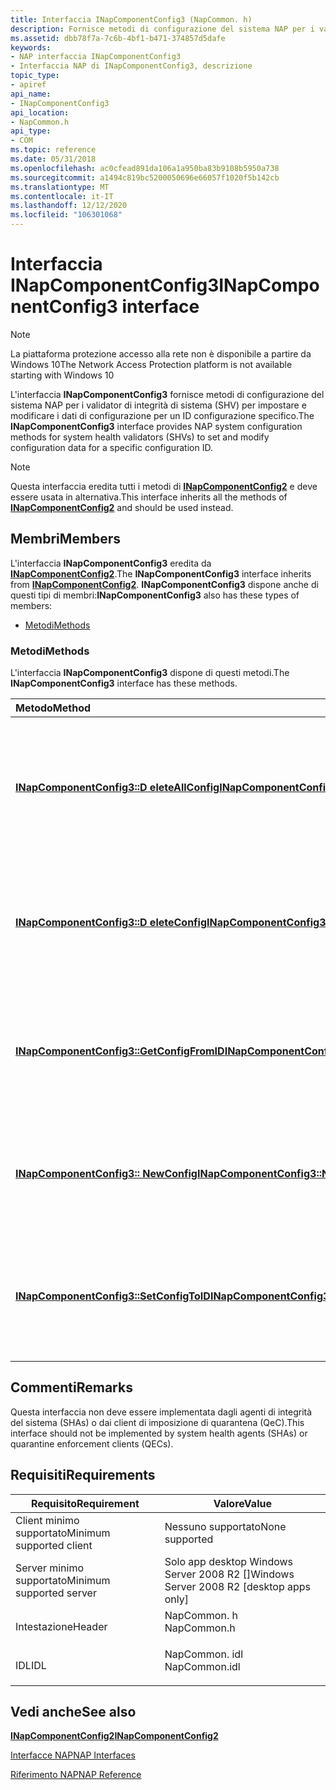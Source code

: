 ```yaml
---
title: Interfaccia INapComponentConfig3 (NapCommon. h)
description: Fornisce metodi di configurazione del sistema NAP per i validator di integrità di sistema (SHV) per impostare e modificare i dati di configurazione per un ID configurazione specifico.
ms.assetid: dbb78f7a-7c6b-4bf1-b471-374857d5dafe
keywords:
- NAP interfaccia INapComponentConfig3
- Interfaccia NAP di INapComponentConfig3, descrizione
topic_type:
- apiref
api_name:
- INapComponentConfig3
api_location:
- NapCommon.h
api_type:
- COM
ms.topic: reference
ms.date: 05/31/2018
ms.openlocfilehash: ac0cfead891da106a1a950ba83b9108b5950a738
ms.sourcegitcommit: a1494c819bc5200050696e66057f1020f5b142cb
ms.translationtype: MT
ms.contentlocale: it-IT
ms.lasthandoff: 12/12/2020
ms.locfileid: "106301068"
---
```

# <a name="inapcomponentconfig3-interface"></a><span data-ttu-id="3002a-105">Interfaccia INapComponentConfig3</span><span class="sxs-lookup"><span data-stu-id="3002a-105">INapComponentConfig3 interface</span></span>

> [!Note]  
> <span data-ttu-id="3002a-106">La piattaforma protezione accesso alla rete non è disponibile a partire da Windows 10</span><span class="sxs-lookup"><span data-stu-id="3002a-106">The Network Access Protection platform is not available starting with Windows 10</span></span>

 

<span data-ttu-id="3002a-107">L'interfaccia **INapComponentConfig3** fornisce metodi di configurazione del sistema NAP per i validator di integrità di sistema (SHV) per impostare e modificare i dati di configurazione per un ID configurazione specifico.</span><span class="sxs-lookup"><span data-stu-id="3002a-107">The **INapComponentConfig3** interface provides NAP system configuration methods for system health validators (SHVs) to set and modify configuration data for a specific configuration ID.</span></span>

> [!Note]  
> <span data-ttu-id="3002a-108">Questa interfaccia eredita tutti i metodi di [**INapComponentConfig2**](inapcomponentconfig2.md) e deve essere usata in alternativa.</span><span class="sxs-lookup"><span data-stu-id="3002a-108">This interface inherits all the methods of [**INapComponentConfig2**](inapcomponentconfig2.md) and should be used instead.</span></span>

 

## <a name="members"></a><span data-ttu-id="3002a-109">Membri</span><span class="sxs-lookup"><span data-stu-id="3002a-109">Members</span></span>

<span data-ttu-id="3002a-110">L'interfaccia **INapComponentConfig3** eredita da [**INapComponentConfig2**](inapcomponentconfig2.md).</span><span class="sxs-lookup"><span data-stu-id="3002a-110">The **INapComponentConfig3** interface inherits from [**INapComponentConfig2**](inapcomponentconfig2.md).</span></span> <span data-ttu-id="3002a-111">**INapComponentConfig3** dispone anche di questi tipi di membri:</span><span class="sxs-lookup"><span data-stu-id="3002a-111">**INapComponentConfig3** also has these types of members:</span></span>

-   [<span data-ttu-id="3002a-112">Metodi</span><span class="sxs-lookup"><span data-stu-id="3002a-112">Methods</span></span>](#methods)

### <a name="methods"></a><span data-ttu-id="3002a-113">Metodi</span><span class="sxs-lookup"><span data-stu-id="3002a-113">Methods</span></span>

<span data-ttu-id="3002a-114">L'interfaccia **INapComponentConfig3** dispone di questi metodi.</span><span class="sxs-lookup"><span data-stu-id="3002a-114">The **INapComponentConfig3** interface has these methods.</span></span>



| <span data-ttu-id="3002a-115">Metodo</span><span class="sxs-lookup"><span data-stu-id="3002a-115">Method</span></span>                                                                                | <span data-ttu-id="3002a-116">Descrizione</span><span class="sxs-lookup"><span data-stu-id="3002a-116">Description</span></span>                                                                                                    |
|:--------------------------------------------------------------------------------------|:---------------------------------------------------------------------------------------------------------------|
| [<span data-ttu-id="3002a-117">**INapComponentConfig3::D eleteAllConfig**</span><span class="sxs-lookup"><span data-stu-id="3002a-117">**INapComponentConfig3::DeleteAllConfig**</span></span>](inapcomponentconfig3-deleteallconfig.md) | <span data-ttu-id="3002a-118">Implementata da SHV per fornire un modo per reimpostare l'archivio di convalida integrità di sistema sullo stato originale dopo l'installazione.</span><span class="sxs-lookup"><span data-stu-id="3002a-118">Implemented by SHVs to provide a way to reset the SHV store to its original state after setup.</span></span><br/>      |
| [<span data-ttu-id="3002a-119">**INapComponentConfig3::D eleteConfig**</span><span class="sxs-lookup"><span data-stu-id="3002a-119">**INapComponentConfig3::DeleteConfig**</span></span>](inapcomponentconfig3-deleteconfig.md)       | <span data-ttu-id="3002a-120">Implementato da SHV per fornire un modo per eliminare i dati di configurazione per un ID configurazione specifico.</span><span class="sxs-lookup"><span data-stu-id="3002a-120">Implemented by SHVs to provide a way to delete configuration data for a specific configuration ID.</span></span><br/>  |
| [<span data-ttu-id="3002a-121">**INapComponentConfig3::GetConfigFromID**</span><span class="sxs-lookup"><span data-stu-id="3002a-121">**INapComponentConfig3::GetConfigFromID**</span></span>](inapcomponentconfig3-getconfigfromid.md) | <span data-ttu-id="3002a-122">Implementato da SHV per fornire un modo per ottenere i dati di configurazione per un ID configurazione specifico.</span><span class="sxs-lookup"><span data-stu-id="3002a-122">Implemented by SHVs to provide a way to obtain configuration data for a specific configuration ID.</span></span><br/>  |
| [<span data-ttu-id="3002a-123">**INapComponentConfig3:: NewConfig**</span><span class="sxs-lookup"><span data-stu-id="3002a-123">**INapComponentConfig3::NewConfig**</span></span>](inapcomponentconfig3-newconfig.md)             | <span data-ttu-id="3002a-124">Implementato da SHV per fornire un modo per creare i dati di configurazione per un ID configurazione specifico.</span><span class="sxs-lookup"><span data-stu-id="3002a-124">Implemented by SHVs to provide a way to create configuration data for a specific configuration ID.</span></span><br/>  |
| [<span data-ttu-id="3002a-125">**INapComponentConfig3::SetConfigToID**</span><span class="sxs-lookup"><span data-stu-id="3002a-125">**INapComponentConfig3::SetConfigToID**</span></span>](inapcomponentconfig3-setconfigtoid.md)     | <span data-ttu-id="3002a-126">Implementato da SHV per fornire un modo per impostare i dati di configurazione per un ID configurazione specifico.</span><span class="sxs-lookup"><span data-stu-id="3002a-126">Implemented by SHVs to provide a way to set the configuration data for a specific configuration ID.</span></span><br/> |



 

## <a name="remarks"></a><span data-ttu-id="3002a-127">Commenti</span><span class="sxs-lookup"><span data-stu-id="3002a-127">Remarks</span></span>

<span data-ttu-id="3002a-128">Questa interfaccia non deve essere implementata dagli agenti di integrità del sistema (SHAs) o dai client di imposizione di quarantena (QeC).</span><span class="sxs-lookup"><span data-stu-id="3002a-128">This interface should not be implemented by system health agents (SHAs) or quarantine enforcement clients (QECs).</span></span>

## <a name="requirements"></a><span data-ttu-id="3002a-129">Requisiti</span><span class="sxs-lookup"><span data-stu-id="3002a-129">Requirements</span></span>



| <span data-ttu-id="3002a-130">Requisito</span><span class="sxs-lookup"><span data-stu-id="3002a-130">Requirement</span></span> | <span data-ttu-id="3002a-131">Valore</span><span class="sxs-lookup"><span data-stu-id="3002a-131">Value</span></span> |
|-------------------------------------|------------------------------------------------------------------------------------------|
| <span data-ttu-id="3002a-132">Client minimo supportato</span><span class="sxs-lookup"><span data-stu-id="3002a-132">Minimum supported client</span></span><br/> | <span data-ttu-id="3002a-133">Nessuno supportato</span><span class="sxs-lookup"><span data-stu-id="3002a-133">None supported</span></span><br/>                                                                |
| <span data-ttu-id="3002a-134">Server minimo supportato</span><span class="sxs-lookup"><span data-stu-id="3002a-134">Minimum supported server</span></span><br/> | <span data-ttu-id="3002a-135">Solo app desktop Windows Server 2008 R2 \[\]</span><span class="sxs-lookup"><span data-stu-id="3002a-135">Windows Server 2008 R2 \[desktop apps only\]</span></span><br/>                                  |
| <span data-ttu-id="3002a-136">Intestazione</span><span class="sxs-lookup"><span data-stu-id="3002a-136">Header</span></span><br/>                   | <dl> <span data-ttu-id="3002a-137"><dt>NapCommon. h</dt></span><span class="sxs-lookup"><span data-stu-id="3002a-137"><dt>NapCommon.h</dt></span></span> </dl>   |
| <span data-ttu-id="3002a-138">IDL</span><span class="sxs-lookup"><span data-stu-id="3002a-138">IDL</span></span><br/>                      | <dl> <span data-ttu-id="3002a-139"><dt>NapCommon. idl</dt></span><span class="sxs-lookup"><span data-stu-id="3002a-139"><dt>NapCommon.idl</dt></span></span> </dl> |



## <a name="see-also"></a><span data-ttu-id="3002a-140">Vedi anche</span><span class="sxs-lookup"><span data-stu-id="3002a-140">See also</span></span>

<dl> <dt>

[<span data-ttu-id="3002a-141">**INapComponentConfig2**</span><span class="sxs-lookup"><span data-stu-id="3002a-141">**INapComponentConfig2**</span></span>](inapcomponentconfig2.md)
</dt> <dt>

[<span data-ttu-id="3002a-142">Interfacce NAP</span><span class="sxs-lookup"><span data-stu-id="3002a-142">NAP Interfaces</span></span>](nap-interfaces.md)
</dt> <dt>

[<span data-ttu-id="3002a-143">Riferimento NAP</span><span class="sxs-lookup"><span data-stu-id="3002a-143">NAP Reference</span></span>](nap-reference.md)
</dt> </dl>

 

 





